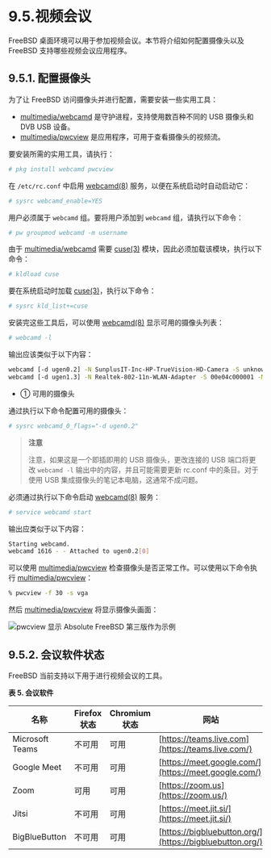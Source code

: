 # 9.5.视频会议

FreeBSD 桌面环境可以用于参加视频会议。本节将介绍如何配置摄像头以及 FreeBSD 支持哪些视频会议应用程序。

## 9.5.1. 配置摄像头

为了让 FreeBSD 访问摄像头并进行配置，需要安装一些实用工具：

* [multimedia/webcamd](https://cgit.freebsd.org/ports/tree/multimedia/webcamd/) 是守护进程，支持使用数百种不同的 USB 摄像头和 DVB USB 设备。
* [multimedia/pwcview](https://cgit.freebsd.org/ports/tree/multimedia/pwcview/) 是应用程序，可用于查看摄像头的视频流。

要安装所需的实用工具，请执行：

```sh
# pkg install webcamd pwcview
```

在 `/etc/rc.conf` 中启用 [webcamd(8)](https://man.freebsd.org/cgi/man.cgi?query=webcamd&sektion=8&format=html) 服务，以便在系统启动时自动启动它：

```sh
# sysrc webcamd_enable=YES
```

用户必须属于 `webcamd` 组。要将用户添加到 `webcamd` 组，请执行以下命令：

```sh
# pw groupmod webcamd -m username
```

由于 [multimedia/webcamd](https://cgit.freebsd.org/ports/tree/multimedia/webcamd/) 需要 [cuse(3)](https://man.freebsd.org/cgi/man.cgi?query=cuse&sektion=3&format=html) 模块，因此必须加载该模块，执行以下命令：

```sh
# kldload cuse
```

要在系统启动时加载 [cuse(3)](https://man.freebsd.org/cgi/man.cgi?query=cuse&sektion=3&format=html)，执行以下命令：

```sh
# sysrc kld_list+=cuse
```

安装完这些工具后，可以使用 [webcamd(8)](https://man.freebsd.org/cgi/man.cgi?query=webcamd&sektion=8&format=html) 显示可用的摄像头列表：

```sh
# webcamd -l
```

输出应该类似于以下内容：

```sh
webcamd [-d ugen0.2] -N SunplusIT-Inc-HP-TrueVision-HD-Camera -S unknown -M 0 ①
webcamd [-d ugen1.3] -N Realtek-802-11n-WLAN-Adapter -S 00e04c000001 -M 0
```

* ① 可用的摄像头

通过执行以下命令配置可用的摄像头：

```sh
# sysrc webcamd_0_flags="-d ugen0.2" 
```

>**注意**
>
>注意，如果这是一个即插即用的 USB 摄像头，更改连接的 USB 端口将更改 `webcamd -l` 输出中的内容，并且可能需要更新 rc.conf 中的条目。对于使用 USB 集成摄像头的笔记本电脑，这通常不成问题。

必须通过执行以下命令启动 [webcamd(8)](https://man.freebsd.org/cgi/man.cgi?query=webcamd&sektion=8&format=html) 服务：

```sh
# service webcamd start
```

输出应类似于以下内容：

```sh
Starting webcamd.
webcamd 1616 - - Attached to ugen0.2[0]
```

可以使用 [multimedia/pwcview](https://cgit.freebsd.org/ports/tree/multimedia/pwcview/) 检查摄像头是否正常工作。可以使用以下命令执行 [multimedia/pwcview](https://cgit.freebsd.org/ports/tree/multimedia/pwcview/)：

```sh
% pwcview -f 30 -s vga
```

然后 [multimedia/pwcview](https://cgit.freebsd.org/ports/tree/multimedia/pwcview/) 将显示摄像头画面：

![pwcview 显示 Absolute FreeBSD 第三版作为示例](https://docs.freebsd.org/images/books/handbook/multimedia/pwcview.png)

## 9.5.2. 会议软件状态

FreeBSD 当前支持以下用于进行视频会议的工具。

**表 5. 会议软件**

| 名称              | Firefox 状态  | Chromium 状态 | 网站 |
| ------------------- | ------------- | ------------- | ---- |
| Microsoft Teams    | 不可用       | 可用          | [https://teams.live.com](https://teams.live.com/) |
| Google Meet        | 不可用       | 可用          | [https://meet.google.com/](https://meet.google.com/) |
| Zoom               | 可用          | 可用          | [https://zoom.us](https://zoom.us/) |
| Jitsi              | 不可用       | 可用          | [https://meet.jit.si/](https://meet.jit.si/) |
| BigBlueButton      | 不可用       | 可用          | [https://bigbluebutton.org/](https://bigbluebutton.org/) |
